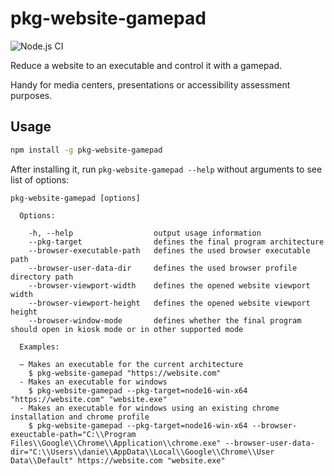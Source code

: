 # pkg-website-gamepad

![Node.js CI](https://github.com/memob0x/pkg-website-gamepad/workflows/Node.js%20CI/badge.svg)

Reduce a website to an executable and control it with a gamepad.

Handy for media centers, presentations or accessibility assessment purposes.

## Usage

```sh
npm install -g pkg-website-gamepad
```

After installing it, run `pkg-website-gamepad --help` without arguments to see list of options:

```console
pkg-website-gamepad [options]

  Options:

    -h, --help                  output usage information
    --pkg-target                defines the final program architecture
    --browser-executable-path   defines the used browser executable path
    --browser-user-data-dir     defines the used browser profile directory path
    --browser-viewport-width    defines the opened website viewport width
    --browser-viewport-height   defines the opened website viewport height
    --browser-window-mode       defines whether the final program should open in kiosk mode or in other supported mode

  Examples:

  – Makes an executable for the current architecture
    $ pkg-website-gamepad "https://website.com"
  - Makes an executable for windows
    $ pkg-website-gamepad --pkg-target=node16-win-x64 "https://website.com" "website.exe"
  - Makes an executable for windows using an existing chrome installation and chrome profile
    $ pkg-website-gamepad --pkg-target=node16-win-x64 --browser-exeuctable-path="C:\\Program Files\\Google\\Chrome\\Application\\chrome.exe" --browser-user-data-dir="C:\\Users\\danie\\AppData\\Local\\Google\\Chrome\\User Data\\Default" https://website.com "website.exe"
```
